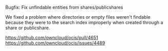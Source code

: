 Bugfix: Fix unfindable entities from shares/publicshares

We fixed a problem where directories or empty files weren't findable because
they were to the search index improperly when created through a share or
publicshare.

https://github.com/owncloud/ocis/pull/4651
https://github.com/owncloud/ocis/issues/4489
